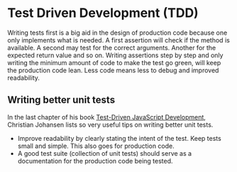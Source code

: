 # Test Driven Development (TDD)
Writing tests first is a big aid in the design of production code because one only implements what is needed. A first assertion will check if the method is available. A second may test for the correct arguments. Another for the expected return value and so on. Writing assertions step by step and only writing the minimum amount of code to make the test go green, will keep the production code lean. Less code means less to debug and improved readability.

## Writing better unit tests
In the last chapter of his book [Test-Driven JavaScript Development](http://www.tddjs.com), Christian Johansen lists so very useful tips on writing better unit tests.

- Improve readability by clearly stating the intent of the test. Keep tests small and simple. This also goes for production code.
- A good test suite (collection of unit tests) should serve as a documentation for the production code being tested.
